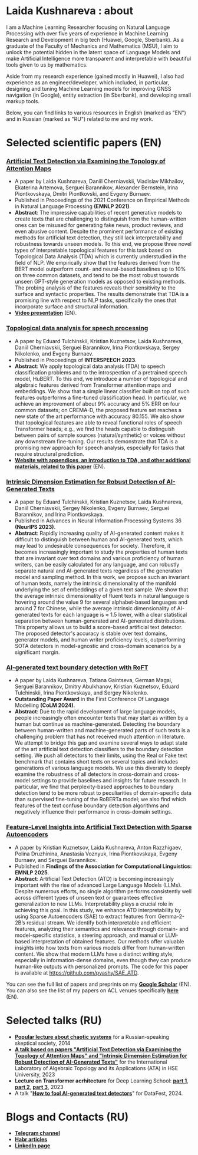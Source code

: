 # Laida Kushnareva : about

I am a Machine Learning Researcher focusing on Natural Language Processing with over five years of experience in Machine Learning Research and Development in big tech (Huawei, Google, Sberbank). As a graduate of the Faculty of Mechanics and Mathematics (MSU), I aim to unlock the potential hidden in the latent space of Language Models and make Artificial Intelligence more transparent and interpretable with beautiful tools given to us by mathematics. 

Aside from my research experience (gained mostly in Huawei), I also had experience as an engineer/developer, which included, in particular, designing and tuning Machine Learning models for improving GNSS navigation (in Google), entity extraction (in Sberbank), and developing small markup tools.

Below, you can find links to various resources in English (marked as "EN") and in Russian (marked as "RU") related to me and my work.

# Selected scientific papers (EN)

### [**Artificial Text Detection via Examining the Topology of Attention Maps**](https://aclanthology.org/2021.emnlp-main.50/)

- A paper by Laida Kushnareva, Daniil Cherniavskii, Vladislav Mikhailov, Ekaterina Artemova, Serguei Barannikov, Alexander Bernstein, Irina Piontkovskaya, Dmitri Piontkovski, and Evgeny Burnaev.
- Published in Proceedings of the 2021 Conference on Empirical Methods in Natural Language Processing **(EMNLP 2021)**.
- **Abstract**: The impressive capabilities of recent generative models to create texts that are challenging to distinguish from the human-written ones can be misused for generating fake news, product reviews, and even abusive content. Despite the prominent performance of existing methods for artificial text detection, they still lack interpretability and robustness towards unseen models. To this end, we propose three novel types of interpretable topological features for this task based on Topological Data Analysis (TDA) which is currently understudied in the field of NLP. We empirically show that the features derived from the BERT model outperform count- and neural-based baselines up to 10\% on three common datasets, and tend to be the most robust towards unseen GPT-style generation models as opposed to existing methods. The probing analysis of the features reveals their sensitivity to the surface and syntactic properties. The results demonstrate that TDA is a promising line with respect to NLP tasks, specifically the ones that incorporate surface and structural information.
- [**Video presentation**](https://aclanthology.org/2021.emnlp-main.50.mp4) (EN).

### [**Topological data analysis for speech processing**](https://www.isca-archive.org/interspeech_2023/tulchinskii23_interspeech.pdf)

- A paper by Eduard Tulchinskii, Kristian Kuznetsov, Laida Kushnareva, Daniil Cherniavskii, Serguei Barannikov, Irina Piontkovskaya, Sergey Nikolenko, and Evgeny Burnaev.
- Published in Proceedings of **INTERSPEECH 2023**.
- **Abstract**: We apply topological data analysis (TDA) to speech classification problems and to the introspection of a pretrained speech model, HuBERT. To this end, we introduce a number of topological and algebraic features derived from Transformer attention maps and embeddings. We show that a simple linear classifier built on top of such features outperforms a fine-tuned classification head. In particular, we achieve an improvement of about 9% accuracy and 5% ERR on four common datasets; on CREMA-D, the proposed feature set reaches a new state of the art performance with accuracy 80.155. We also show that topological features are able to reveal functional roles of speech Transformer heads; e.g., we find the heads capable to distinguish between pairs of sample sources (natural/synthetic) or voices without any downstream fine-tuning. Our results demonstrate that TDA is a promising new approach for speech analysis, especially for tasks that require structural prediction.
- [**Website with appendices, an introduction to TDA, and other additional materials, related to this paper**](https://topohubert.github.io/speech-topology-webpages/) (EN).

### [**Intrinsic Dimension Estimation for Robust Detection of AI-Generated Texts**](https://proceedings.neurips.cc/paper_files/paper/2023/hash/7baa48bc166aa2013d78cbdc15010530-Abstract-Conference.html)

- A paper by Eduard Tulchinskii, Kristian Kuznetsov, Laida Kushnareva, Daniil Cherniavskii, Sergey Nikolenko, Evgeny Burnaev, Serguei Barannikov, and Irina Piontkovskaya.
- Published in Advances in Neural Information Processing Systems 36 **(NeurIPS 2023)**.
- **Abstract**: Rapidly increasing quality of AI-generated content makes it difficult to distinguish between human and AI-generated texts, which may lead to undesirable consequences for society. Therefore, it becomes increasingly important to study the properties of human texts that are invariant over text domains and various proficiency of human writers, can be easily calculated for any language, and can robustly separate natural and AI-generated texts regardless of the generation model and sampling method. In this work, we propose such an invariant of human texts, namely the intrinsic dimensionality of the manifold underlying the set of embeddings of a given text sample. We show that the average intrinsic dimensionality of fluent texts in natural language is hovering around the value 9 for several alphabet-based languages and around 7 for Chinese, while the average intrinsic dimensionality of AI-generated texts for each language is ≈ 1.5 lower, with a clear statistical separation between human-generated and AI-generated distributions. This property allows us to build a score-based artificial text detector. The proposed detector's accuracy is stable over text domains, generator models, and human writer proficiency levels, outperforming SOTA detectors in model-agnostic and cross-domain scenarios by a significant margin.

### [**AI-generated text boundary detection with RoFT**](https://arxiv.org/abs/2311.08349)

- A paper by Laida Kushnareva, Tatiana Gaintseva, German Magai, Serguei Barannikov, Dmitry Abulkhanov, Kristian Kuznetsov, Eduard Tulchinskii, Irina Piontkovskaya, and Sergey Nikolenko.
- **Outstanding Paper Award** in the First Conference Of Language Modelling **(CoLM 2024)**.
- **Abstract**: Due to the rapid development of large language models, people increasingly often encounter texts that may start as written by a human but continue as machine-generated. Detecting the boundary between human-written and machine-generated parts of such texts is a challenging problem that has not received much attention in literature. We attempt to bridge this gap and examine several ways to adapt state of the art artificial text detection classifiers to the boundary detection setting. We push all detectors to their limits, using the Real or Fake text benchmark that contains short texts on several topics and includes generations of various language models. We use this diversity to deeply examine the robustness of all detectors in cross-domain and cross-model settings to provide baselines and insights for future research. In particular, we find that perplexity-based approaches to boundary detection tend to be more robust to peculiarities of domain-specific data than supervised fine-tuning of the RoBERTa model; we also find which features of the text confuse boundary detection algorithms and negatively influence their performance in cross-domain settings.

### [**Feature-Level Insights into Artificial Text Detection with Sparse Autoencoders**](https://aclanthology.org/2025.findings-acl.1321/)

- A paper by Kristian Kuznetsov, Laida Kushnareva, Anton Razzhigaev, Polina Druzhinina, Anastasia Voznyuk, Irina Piontkovskaya, Evgeny Burnaev, and Serguei Barannikov.
- Published in **Findings of the Association for Computational Linguistics: EMNLP 2025**.
- **Abstract**: Artificial Text Detection (ATD) is becoming increasingly important with the rise of advanced Large Language Models (LLMs). Despite numerous efforts, no single algorithm performs consistently well across different types of unseen text or guarantees effective generalization to new LLMs. Interpretability plays a crucial role in achieving this goal. In this study, we enhance ATD interpretability by using Sparse Autoencoders (SAE) to extract features from Gemma-2-2B’s residual stream. We identify both interpretable and efficient features, analyzing their semantics and relevance through domain- and model-specific statistics, a steering approach, and manual or LLM-based interpretation of obtained features. Our methods offer valuable insights into how texts from various models differ from human-written content. We show that modern LLMs have a distinct writing style, especially in information-dense domains, even though they can produce human-like outputs with personalized prompts. The code for this paper is available at https://github.com/pyashy/SAE_ATD. 

You can see the full list of papers and preprints on my [**Google Scholar**](https://scholar.google.com/citations?view_op=list_works&hl=en&hl=en&user=rsTb_hYAAAAJ) (EN). You can also see the list of my papers on ACL venues specifically [**here**](https://aclanthology.org/people/laida-kushnareva/) (EN).

# Selected talks (RU)

- [**Popular lecture about chaotic systems**](https://www.youtube.com/watch?v=DiIJjigF_I0) for a Russian-speaking skeptical society, 2014
- [**A talk based on papers "Artificial Text Detection via Examining the Topology of Attention Maps" and "Intrinsic Dimension Estimation for Robust Detection of AI-Generated Texts"**](https://www.youtube.com/watch?v=RqV54_2wiEs) for the International Laboratory of Algebraic Topology and its Applications (ATA) in HSE University, 2023
- **Lecture on Transformer acrhitecture** for Deep Learning School: [**part 1**](https://www.youtube.com/watch?v=lK0hqrVHrUA), [**part 2**](https://www.youtube.com/watch?v=cKPDBXjD9lo), [**part 3**](https://www.youtube.com/watch?v=BgFqtC866qE), 2023
- A talk "[**How to fool AI-generated text detectors**](https://www.youtube.com/watch?v=nqP23FBl4Rc)" for DataFest, 2024.

# Blogs and Contacts (RU)

- [**Telegram channel**](https://t.me/tech_priestess)
- [**Habr articles**](https://habr.com/ru/users/tech_priestess/publications/articles/)
- [**LinkedIn page**](https://www.linkedin.com/in/laida-kushnareva/)
